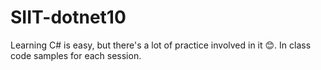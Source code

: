 # SIIT-dotnet10

Learning C# is easy, but there's a lot of practice involved in it 😊.
In class code samples for each session.